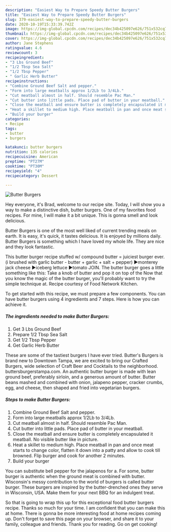 ```yaml
---
description: "Easiest Way to Prepare Speedy Butter Burgers"
title: "Easiest Way to Prepare Speedy Butter Burgers"
slug: 379-easiest-way-to-prepare-speedy-butter-burgers
date: 2020-10-19T15:33:39.742Z
image: https://img-global.cpcdn.com/recipes/dec34b425097e626/751x532cq70/butter-burgers-recipe-main-photo.jpg
thumbnail: https://img-global.cpcdn.com/recipes/dec34b425097e626/751x532cq70/butter-burgers-recipe-main-photo.jpg
cover: https://img-global.cpcdn.com/recipes/dec34b425097e626/751x532cq70/butter-burgers-recipe-main-photo.jpg
author: Jane Stephens
ratingvalue: 4.6
reviewcount: 3
recipeingredient:
- "3 Lbs Ground Beef"
- "1/2 Tbsp Sea Salt"
- "1/2 Tbsp Pepper"
- " Garlic Herb Butter"
recipeinstructions:
- "Combine Ground Beef Salt and pepper."
- "Form into large meatballs approx 1/2Lb to 3/4Lb."
- "Cut meatball almost in half. Should resemble Pac Man."
- "Cut butter into little pads. Place pad of butter in your meatball."
- "Close the meatball and ensure butter is completely encapsulated it meatball. No visible butter like in picture."
- "Heat a skillet to medium high. Place meatball in pan and once meat starts to change color, flatten it down into a patty and allow to cook till browned. Flip burger and cook for another 2 minutes."
- "Build your burger"
categories:
- Recipe
tags:
- butter
- burgers

katakunci: butter burgers 
nutrition: 135 calories
recipecuisine: American
preptime: "PT27M"
cooktime: "PT30M"
recipeyield: "4"
recipecategory: Dessert

---
```



![Butter Burgers](https://img-global.cpcdn.com/recipes/dec34b425097e626/751x532cq70/butter-burgers-recipe-main-photo.jpg)

Hey everyone, it's Brad, welcome to our recipe site. Today, I will show you a way to make a distinctive dish, butter burgers. One of my favorites food recipes. For mine, I will make it a bit unique. This is gonna smell and look delicious.

Butter Burgers is one of the most well liked of current trending meals on earth. It is easy, it's quick, it tastes delicious. It is enjoyed by millions daily. Butter Burgers is something which I have loved my whole life. They are nice and they look fantastic.

This butter burger recipe stuffed w/ compound butter = juiciest burger ever. (i brushed with garlic butter - butter + garlic + salt + pepper) ►monterey jack cheese ►iceberg lettuce ►tomato JOIN. The butter burger goes a little something like this: Take a knob of butter and pop it on top of the Now that you know the magic of the butter burger, you&#39;ll probably want to try the simple technique at. Recipe courtesy of Food Network Kitchen.


To get started with this recipe, we must prepare a few components. You can have butter burgers using 4 ingredients and 7 steps. Here is how you can achieve it.

<!--inarticleads1-->

##### The ingredients needed to make Butter Burgers:

1. Get 3 Lbs Ground Beef
1. Prepare 1/2 Tbsp Sea Salt
1. Get 1/2 Tbsp Pepper
1. Get  Garlic Herb Butter


These are some of the tastiest burgers I have ever tried. Butter&#39;s Burgers is brand new to Downtown Tampa, we are excited to bring our Crafted Burgers, wide selection of Craft Beer and Cocktails to the neighborhood. buttersburgerstampa.com. An authentic butter burger is made with lean ground beef, preferably sirloin, and a generous amount of butter. Butter beans mashed and combined with onion, jalapeno pepper, cracker crumbs, egg, and cheese, then shaped and fried into vegetarian burgers. 

<!--inarticleads2-->

##### Steps to make Butter Burgers:

1. Combine Ground Beef Salt and pepper.
1. Form into large meatballs approx 1/2Lb to 3/4Lb.
1. Cut meatball almost in half. Should resemble Pac Man.
1. Cut butter into little pads. Place pad of butter in your meatball.
1. Close the meatball and ensure butter is completely encapsulated it meatball. No visible butter like in picture.
1. Heat a skillet to medium high. Place meatball in pan and once meat starts to change color, flatten it down into a patty and allow to cook till browned. Flip burger and cook for another 2 minutes.
1. Build your burger


You can substitute bell pepper for the jalapenos for a. For some, butter burger is authentic when the ground meat is combined with butter. Wisconsin&#39;s messy contribution to the world of burgers is called butter burger. These burgers are inspired by the butter-drenched ones they serve in Wisconsin, USA. Make them for your next BBQ for an indulgent treat. 

So that is going to wrap this up for this exceptional food butter burgers recipe. Thanks so much for your time. I am confident that you can make this at home. There is gonna be more interesting food at home recipes coming up. Don't forget to save this page on your browser, and share it to your family, colleague and friends. Thank you for reading. Go on get cooking!

